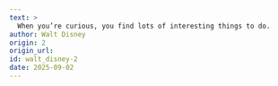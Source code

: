 ```yaml
---
text: >
  When you’re curious, you find lots of interesting things to do.
author: Walt Disney
origin: 2
origin_url:
id: walt_disney-2
date: 2025-09-02 
---
```

